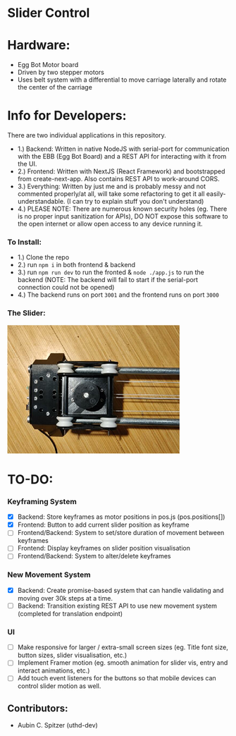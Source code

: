 # Slider Control

# Hardware: 
* Egg Bot Motor board
* Driven by two stepper motors
* Uses belt system with a differential to move carriage laterally and rotate the center of the carriage

# Info for Developers:
There are two individual applications in this repository.
* 1.) Backend: Written in native NodeJS with serial-port for communication with the EBB (Egg Bot Board) and a REST API for interacting with it from the UI.
* 2.) Frontend: Written with NextJS (React Framework) and bootstrapped from create-next-app. Also contains REST API to work-around CORS. 
* 3.) Everything: Written by just me and is probably messy and not commented properly/at all, will take some refactoring to get it all easily-understandable. (I can try to explain stuff you don't understand)
* 4.) PLEASE NOTE: There are numerous known security holes (eg. There is no proper input sanitization for APIs), DO NOT expose this software to the open internet or allow open access to any device running it.

### To Install:
* 1.) Clone the repo
* 2.) run `npm i` in both frontend & backend
* 3.) run `npm run dev` to run the fronted & `node ./app.js` to run the backend (NOTE: The backend will fail to start if the serial-port connection could not be opened)
* 4.) The backend runs on port `3001` and the frontend runs on port `3000`

### The Slider:
![image of built slider](https://github.com/uthd-dev/slider-control/blob/main/slider.jpg?raw=true)

# TO-DO:
### Keyframing System
- [x] Backend: Store keyframes as motor positions in pos.js (pos.positions[])
- [x] Frontend: Button to add current slider position as keyframe 
- [ ] Frontend/Backend: System to set/store duration of movement between keyframes
- [ ] Frontend: Display keyframes on slider position visualisation
- [ ] Frontend/Backend: System to alter/delete keyframes

### New Movement System
- [x] Backend: Create promise-based system that can handle validating and moving over 30k steps at a time.
- [ ] Backend: Transition existing REST API to use new movement system (completed for translation endpoint)

### UI
- [ ] Make responsive for larger / extra-small screen sizes (eg. Title font size, button sizes, slider visualisation, etc.)
- [ ] Implement Framer motion (eg. smooth animation for slider vis, entry and interact animations, etc.)
- [ ] Add touch event listeners for the buttons so that mobile devices can control slider motion as well.
 
## Contributors:
* Aubin C. Spitzer (uthd-dev)
